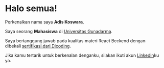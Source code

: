 # Halo semua! 

Perkenalkan nama saya **Adis Koswara**.<br>

Saya seorang **Mahasiswa** di [Universitas Gunadarma](https://www.gunadarma.ac.id/).<br>

Saya bertanggung jawab pada kualitas materi React Beckend dengan dibekali [sertifikasi dari Dicoding](https://www.dicoding.com/certificates/81P252EQNPOY).<br>

Jika kamu tertarik untuk berkenalan denganku, silakan ikuti akun [Linkedin](https://www.linkedin.com/in/adis-koswara-18a303285/)ku ya.
